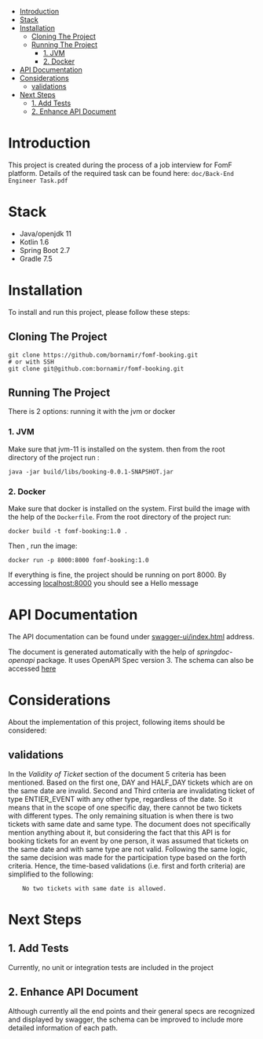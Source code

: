 <!-- TOC -->
* [Introduction](#introduction)
* [Stack](#stack)
* [Installation](#installation)
  * [Cloning The Project](#cloning-the-project)
  * [Running The Project](#running-the-project)
    * [1. JVM](#1-jvm)
    * [2. Docker](#2-docker)
* [API Documentation](#api-documentation)
* [Considerations](#considerations)
  * [validations](#validations)
* [Next Steps](#next-steps)
  * [1. Add Tests](#1-add-tests)
  * [2. Enhance API Document](#2-enhance-api-document)
<!-- TOC -->

# Introduction
This project is created during the process of a job interview for FomF platform. 
Details of the required task can be found here: `doc/Back-End Engineer Task.pdf`

# Stack
  * Java/openjdk 11
  * Kotlin 1.6
  * Spring Boot 2.7
  * Gradle 7.5
# Installation 
To install and run this project, please follow these steps:

  ## Cloning The Project
```shell
git clone https://github.com/bornamir/fomf-booking.git
# or with SSH
git clone git@github.com:bornamir/fomf-booking.git
```
## Running The Project
There is 2 options: running it with the jvm or docker
### 1. JVM
Make sure that jvm-11 is installed on the system. then from the root directory of the project run :
```shell
java -jar build/libs/booking-0.0.1-SNAPSHOT.jar
```
### 2. Docker
Make sure that docker is installed on the system. 
First build the image with the help of the `Dockerfile`. From the root directory of the project run:
```shell
docker build -t fomf-booking:1.0 . 
```
Then , run the image:
```shell
docker run -p 8000:8000 fomf-booking:1.0
```

If everything is fine, the project should be running on port 8000. 
By accessing [localhost:8000](http://localhost:8000) you should see a <bold>Hello </bold> message


# API Documentation
The API documentation can be found under [swagger-ui/index.html](http://localhost:8000/swagger-ui/index.html) address.

The document is generated automatically with the help of *springdoc-openapi* package. It uses OpenAPI Spec version 3. The schema can also be accessed [here](http://localhost:8000/api)


# Considerations
About the  implementation of this project, following items should be considered:
## validations
In the *Validity of Ticket* section of the document 5 criteria has been mentioned.
Based on the first one, DAY and HALF_DAY tickets which are on the same date are invalid. 
Second and Third criteria are invalidating ticket of type ENTIER_EVENT with any other type, regardless of the date.
So it means that in the scope of one specific day, there cannot be two tickets with different types. 
The only remaining situation is when there is two tickets with same date and same type. 
The document does not specifically mention anything about it, but considering the fact that this API is for booking 
tickets for an event by one person, it was assumed that tickets on the same date and with same type are not valid.
Following the same logic, the same decision was made for the participation type based on the forth criteria.
Hence, the time-based validations (i.e. first and forth criteria) are simplified to the following:

        No two tickets with same date is allowed.

# Next Steps
## 1. Add Tests
Currently, no unit or integration tests are included in the project

## 2. Enhance API Document
Although currently all the end points and their general specs are recognized and displayed by swagger,
the schema can be improved to include more detailed information of each path.

